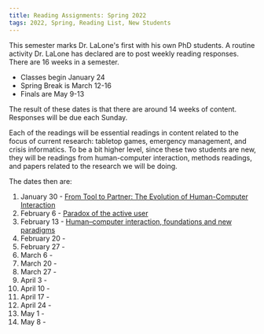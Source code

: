 ```yaml
---
title: Reading Assignments: Spring 2022
tags: 2022, Spring, Reading List, New Students
---
```


This semester marks Dr. LaLone's first with his own PhD students. A routine activity Dr. LaLone has declared are to post weekly reading responses. There are 16 weeks in a semester. 

* Classes begin January 24
* Spring Break is March 12-16
* Finals are May 9-13

The result of these dates is that there are around 14 weeks of content. Responses will be due each Sunday. 

Each of the readings will be essential readings in content related to the focus of current research: tabletop games, emergency management, and crisis informatics. To be a bit higher level, since these two students are new, they will be readings from human-computer interaction, methods readings, and papers related to the research we will be doing.

The dates then are: 

1. January 30 - [From Tool to Partner: The Evolution of Human-Computer Interaction](https://www.morganclaypool.com/doi/abs/10.2200/S00745ED1V01Y201612HCI035)
2. February 6 - [Paradox of the active user](https://www.dropbox.com/s/xla0haywv9pyu9i/Carroll%20%26%20Rosson%20-%20Paradox%20of%20the%20Active%20User.pdf?dl=0)
3. February 13 - [Human–computer interaction, foundations and new paradigms](https://www.sciencedirect.com/science/article/pii/S1045926X16300088?casa_token=ZTRmrf1vd2wAAAAA:yTQWYcPQhztYKaSlUYfgrRIUPYQLw_03jpS0zWGlHkg9FhyuRdBT04C8vYMvSUmY4NyAcjEe)
4. February 20 - []()
5. February 27 - []()
6. March 6 - []()
7. March 20 - []()
8. March 27 - []()
9. April 3 - []()
10. April 10 - []()
11. April 17 - []()
12. April 24 - []()
13. May 1 - []()
14. May 8 - []()
